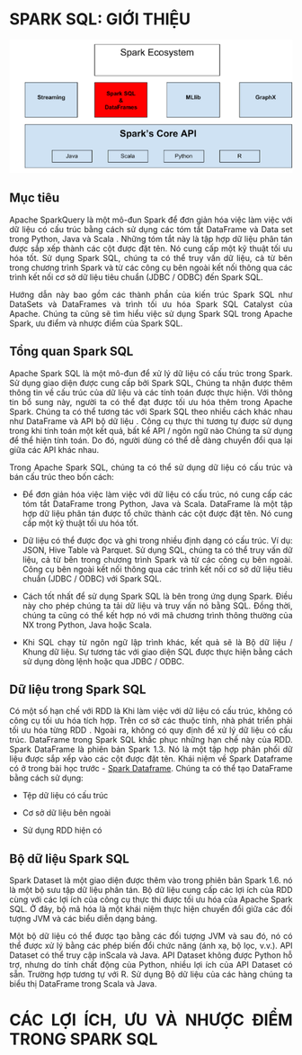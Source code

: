 <div align="justify">

# SPARK SQL: GIỚI THIỆU

![SparkSQL](../Image/Spark_SQL_Dataframe.jpg)
## Mục tiêu

Apache SparkQuery là một mô-đun Spark để đơn giản hóa việc làm việc với dữ liệu có cấu trúc bằng cách sử dụng các tóm tắt DataFrame và Data set trong Python, Java và  Scala . Những tóm tắt này là tập hợp dữ liệu phân tán được sắp xếp thành các cột được đặt tên. Nó cung cấp một kỹ thuật tối ưu hóa tốt. Sử dụng Spark SQL, chúng ta có thể truy vấn dữ liệu, cả từ bên trong chương trình Spark và từ các công cụ bên ngoài kết nối thông qua các trình kết nối cơ sở dữ liệu tiêu chuẩn (JDBC / ODBC) đến Spark SQL.

Hướng dẫn này bao gồm các thành phần của kiến ​​trúc Spark SQL như DataSets và DataFrames và trình tối ưu hóa Spark SQL Catalyst của Apache. Chúng ta cũng sẽ tìm hiểu việc sử dụng Spark SQL trong Apache Spark, ưu điểm và nhược điểm của Spark SQL.

## Tổng quan Spark SQL

Apache Spark SQL là một mô-đun để xử lý dữ liệu có cấu trúc trong Spark. Sử dụng giao diện được cung cấp bởi Spark SQL, Chúng ta nhận được thêm thông tin về cấu trúc của dữ liệu và các tính toán được thực hiện. Với thông tin bổ sung này, người ta có thể đạt được tối ưu hóa thêm trong Apache Spark. Chúng ta có thể tương tác với Spark SQL theo nhiều cách khác nhau như DataFrame và API bộ dữ liệu . Công cụ thực thi tương tự được sử dụng trong khi tính toán một kết quả, bất kể API / ngôn ngữ nào Chúng ta sử dụng để thể hiện tính toán. Do đó, người dùng có thể dễ dàng chuyển đổi qua lại giữa các API khác nhau.

Trong Apache Spark SQL, chúng ta có thể sử dụng dữ liệu có cấu trúc và bán cấu trúc theo bốn cách:

* Để đơn giản hóa việc làm việc với dữ liệu có cấu trúc, nó cung cấp các tóm tắt DataFrame trong Python, Java và Scala. DataFrame là một tập hợp dữ liệu phân tán được tổ chức thành các cột được đặt tên. Nó cung cấp một kỹ thuật tối ưu hóa tốt.

* Dữ liệu có thể được đọc và ghi trong nhiều định dạng có cấu trúc. Ví dụ: JSON,  Hive  Table và Parquet.
Sử dụng SQL, chúng ta có thể truy vấn dữ liệu, cả từ bên trong chương trình Spark và từ các công cụ bên ngoài. Công cụ bên ngoài kết nối thông qua các trình kết nối cơ sở dữ liệu tiêu chuẩn (JDBC / ODBC) với Spark SQL.

* Cách tốt nhất để sử dụng Spark SQL là bên trong ứng dụng Spark. Điều này cho phép chúng ta tải dữ liệu và truy vấn nó bằng SQL. Đồng thời, chúng ta cũng có thể kết hợp nó với mã chương trình thông thường của NX trong Python, Java hoặc Scala.

* Khi SQL chạy từ ngôn ngữ lập trình khác, kết quả sẽ là Bộ dữ liệu / Khung dữ liệu. Sự tương tác với giao diện SQL được thực hiện bằng cách sử dụng dòng lệnh hoặc qua JDBC / ODBC.

## Dữ liệu trong Spark SQL

Có một số hạn chế với RDD là Khi làm việc với dữ liệu có cấu trúc, không có công cụ tối ưu hóa tích hợp. Trên cơ sở các thuộc tính, nhà phát triển phải tối ưu hóa từng RDD . Ngoài ra, không có quy định để xử lý dữ liệu có cấu trúc. DataFrame trong Spark SQL khắc phục những hạn chế này của RDD. Spark DataFrame là phiên bản Spark 1.3. Nó là một tập hợp phân phối dữ liệu được sắp xếp vào các cột được đặt tên. Khái niệm về Spark Dataframe có ở trong bài học trước - [Spark Dataframe](https://github.com/caoboiloi/Mining-Of-Massive-Datasets/tree/main/Spark%20DataFrame). Chúng ta có thể tạo DataFrame bằng cách sử dụng:

* Tệp dữ liệu có cấu trúc

* Cơ sở dữ liệu bên ngoài

* Sử dụng RDD hiện có

## Bộ dữ liệu Spark SQL

Spark Dataset là một giao diện được thêm vào trong phiên bản Spark 1.6. nó là một bộ sưu tập dữ liệu phân tán. Bộ dữ liệu cung cấp các lợi ích của RDD cùng với các lợi ích của công cụ thực thi được tối ưu hóa của Apache Spark SQL. Ở đây, bộ mã hóa là một khái niệm thực hiện chuyển đổi giữa các đối tượng JVM và các biểu diễn dạng bảng.

Một bộ dữ liệu có thể được tạo bằng các đối tượng JVM và sau đó, nó có thể được xử lý bằng các phép biến đổi chức năng (ánh xạ, bộ lọc, v.v.). API Dataset có thể truy cập inScala và Java. API Dataset không được Python hỗ trợ, nhưng do tính chất động của Python, nhiều lợi ích của API Dataset có sẵn. Trường hợp tương tự với R. Sử dụng Bộ dữ liệu của các hàng chúng ta biểu thị DataFrame trong Scala và Java.

# CÁC LỢI ÍCH, ƯU VÀ NHƯỢC ĐIỂM TRONG SPARK SQL
</div>